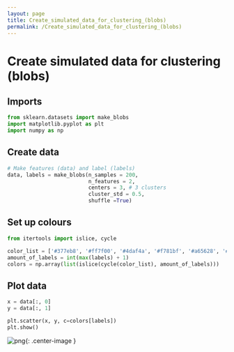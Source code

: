 ```yaml
---
layout: page
title: Create_simulated_data_for_clustering_(blobs)
permalink: /Create_simulated_data_for_clustering_(blobs)
---
```


# Create simulated data for clustering (blobs)

## Imports

```python
from sklearn.datasets import make_blobs
import matplotlib.pyplot as plt
import numpy as np 

```

## Create data

```python
# Make features (data) and label (labels)
data, labels = make_blobs(n_samples = 200,
                          n_features = 2, 
                          centers = 3, # 3 clusters
                          cluster_std = 0.5, 
                          shuffle =True)
```

## Set up colours

```python
from itertools import islice, cycle

color_list = ['#377eb8', '#ff7f00', '#4daf4a', '#f781bf', '#a65628', '#984ea3', '#999999', '#e41a1c', '#dede00']
amount_of_labels = int(max(labels) + 1)
colors = np.array(list(islice(cycle(color_list), amount_of_labels)))
```

## Plot data

```python
x = data[:, 0]
y = data[:, 1]

plt.scatter(x, y, c=colors[labels])
plt.show()
```

![png](Create_simulated_data_for_clustering_%28blobs%29_8_0.png){: .center-image }
